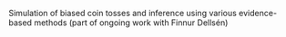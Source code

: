 Simulation of biased coin tosses and inference using various evidence-based methods (part of ongoing work with Finnur Dellsén)
